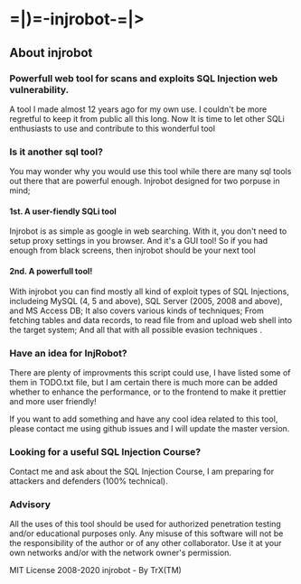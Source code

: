 # =|)=-injrobot-=|>

## About injrobot

### Powerfull web tool for scans and exploits SQL Injection web vulnerability.

A tool I made almost  12 years ago for my own use. I couldn't be more regretful to keep it from public all this long. Now It is time to let other SQLi enthusiasts to use and contribute to this wonderful tool


### Is it another sql tool?

You may wonder why you would use this tool while there are many sql tools out there that are powerful enough.
Injrobot designed for two porpuse in mind; 


#### 1st. A user-fiendly SQLi tool

Injrobot is as simple as google in web searching. With it, you don't need to setup proxy settings in you browser. And it's a GUI tool! So if you had enough from black screens, then injrobot should be your next tool

#### 2nd. A powerfull tool!

With injrobot you can find mostly all kind of exploit types of SQL Injections, includeing MySQL (4, 5 and above), SQL Server (2005, 2008 and above), and MS Access DB; It also covers various kinds of techniques; From fetching tables and data records, to read file from and upload web shell into the target system; And all that with all possible evasion techniques
.

### Have an idea for InjRobot?

There are plenty of improvments this script could use, I have listed some of them in TODO.txt file, but I am certain there is much more can be added whether to enhance the performance, or to the frontend to make it prettier and more user friendly!

If you want to add something and have any cool idea related to this tool, please contact me using github issues and I will update the master version.


### Looking for a useful SQL Injection Course?

Contact me and ask about the SQL Injection Course, I am preparing for attackers and defenders (100% technical).


### Advisory

All the uses of this tool should be used for authorized penetration testing and/or educational purposes only. 
Any misuse of this software will not be the responsibility of the author or of any other collaborator. 
Use it at your own networks and/or with the network owner's permission.


MIT License 2008-2020 injrobot - By TrX(TM)
